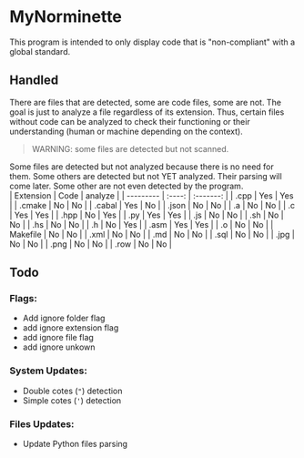 
# MyNorminette
This program is intended to only display code that is "non-compliant" with a global standard.


## Handled
There are files that are detected, some are code files, some are not. The goal is just to analyze a file regardless of its extension. Thus, certain files without code can be analyzed to check their functioning or their understanding (human or machine depending on the context).

> WARNING: some files are detected but not scanned.

Some files are detected but not analyzed because there is no need for them. Some others are detected but not YET analyzed. Their parsing will come later.
Some other are not even detected by the program.
<br>
| Extension |  Code  |  analyze  |
| --------- | :----: | :-------: |
| .cpp | Yes | Yes |
| .cmake | No | No |
| .cabal | Yes | No |
| .json | No | No |
| .a | No | No |
| .c | Yes | Yes |
| .hpp | No | Yes |
| .py | Yes | Yes |
| .js | No | No |
| .sh | No | No |
| .hs | No | No |
| .h | No | Yes |
| .asm | Yes | Yes |
| .o | No | No |
| Makefile | No | No |
| .xml | No | No |
| .md | No | No |
| .sql | No | No |
| .jpg | No | No |
| .png | No | No |
| .row | No | No |



## Todo

### Flags:
- Add ignore folder flag
- add ignore extension flag
- add ignore file flag
- add ignore unkown

### System Updates:
- Double cotes (``"``) detection
- Simple cotes (``'``) detection

### Files Updates:
- Update Python files parsing
